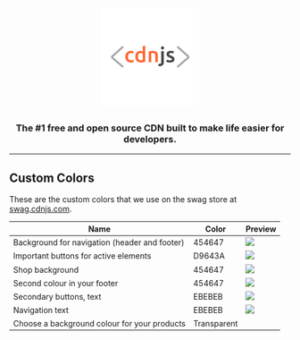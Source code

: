 <h1 align="center">
    <a href="https://cdnjs.com"><img src="https://raw.githubusercontent.com/cdnjs/brand/master/logo/standard/dark-512.png" width="175px" alt="< cdnjs >"></a>
</h1>
 
<h3 align="center">The #1 free and open source CDN built to make life easier for developers.</h3>

---

## Custom Colors

These are the custom colors that we use on the swag store at [swag.cdnjs.com](https://swag.cdnjs.com).

| Name | Color | Preview |
|------|-------|---------|
| Background for navigation (header and footer) | 454647 | ![](http://singlecolorimage.com/get/454647/32x32) |
| Important buttons for active elements | D9643A | ![](http://singlecolorimage.com/get/D9643A/32x32) |
| Shop background | 454647 | ![](http://singlecolorimage.com/get/454647/32x32) |
| Second colour in your footer | 454647 | ![](http://singlecolorimage.com/get/454647/32x32) |
| Secondary buttons, text | EBEBEB | ![](http://singlecolorimage.com/get/EBEBEB/32x32) |
| Navigation text | EBEBEB | ![](http://singlecolorimage.com/get/EBEBEB/32x32) |
| Choose a background colour for your products | Transparent | |
